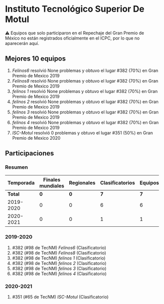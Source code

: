 # Instituto Tecnológico Superior De Motul

:warning: Equipos que solo participaron en el Repechaje del Gran Premio de México no están registrados oficialmente en el ICPC, por lo que no aparecerán aquí.

## Mejores 10 equipos

1. _Felinos6_ resolvió None problemas y obtuvo el lugar #382 (70%) en Gran Premio de Mexico 2019
1. _Felinos8_ resolvió None problemas y obtuvo el lugar #382 (70%) en Gran Premio de Mexico 2019
1. _felinos 1_ resolvió None problemas y obtuvo el lugar #382 (70%) en Gran Premio de Mexico 2019
1. _felinos 2_ resolvió None problemas y obtuvo el lugar #382 (70%) en Gran Premio de Mexico 2019
1. _felinos 3_ resolvió None problemas y obtuvo el lugar #382 (70%) en Gran Premio de Mexico 2019
1. _felinos 4_ resolvió None problemas y obtuvo el lugar #382 (70%) en Gran Premio de Mexico 2019
1. _ISC-Motul_ resolvió 0 problemas y obtuvo el lugar #351 (50%) en Gran Premio de Mexico 2020

## Participaciones

### Resumen

| Temporada | Finales mundiales | Regionales | Clasificatorios | Equipos |
| --- | --- | --- | --- | --- |
| **Total** | **0** | **0** | **7** | **7** |
| 2019-2020 | 0 | 0 | 6 | 6 |
| 2020-2021 | 0 | 0 | 1 | 1 |

### 2019-2020

1. #382 (#98 de TecNM) _Felinos6_ (Clasificatorio)
1. #382 (#98 de TecNM) _Felinos8_ (Clasificatorio)
1. #382 (#98 de TecNM) _felinos 1_ (Clasificatorio)
1. #382 (#98 de TecNM) _felinos 2_ (Clasificatorio)
1. #382 (#98 de TecNM) _felinos 3_ (Clasificatorio)
1. #382 (#98 de TecNM) _felinos 4_ (Clasificatorio)

### 2020-2021

1. #351 (#65 de TecNM) _ISC-Motul_ (Clasificatorio)



